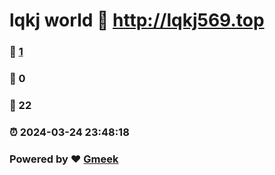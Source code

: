 # lqkj world :link: http://lqkj569.top 
### :page_facing_up: [1](http://lqkj569.top/tag.html) 
### :speech_balloon: 0 
### :hibiscus: 22 
### :alarm_clock: 2024-03-24 23:48:18 
### Powered by :heart: [Gmeek](https://github.com/Meekdai/Gmeek)
